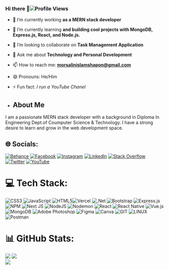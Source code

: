 ### Hi there 👋![Profile Views](https://komarev.com/ghpvc/?username=MorsalinIslamShapon&color=blue&label=Profile+Views)

- 🔭 I’m currently working **as a MERN stack developer**
- 🌱 I’m currently learning **and building cool projects with MongoDB, Express.js, React, and Node.js.**
- 👯 I’m looking to collaborate on **Task Management Application**
- 💬 Ask me about **Technology and Personal Development**
- 📫 How to reach me: **morsalinislamshapon@gmail.com**
- 😄 Pronouns: He/Him
- ⚡ Fun fact: *I run a YouTube Chanel*

- ## About Me
I am a passionate MERN stack developer with a background in Diploma In Engineering Dept.of Coumputer Science & Technology. I have a strong desire to learn and grow in the web development space.


## 🌐 Socials:
[![Behance](https://img.shields.io/badge/Behance-1769ff?logo=behance&logoColor=white)](https://behance.net/https://www.behance.net/mrslslm) [![Facebook](https://img.shields.io/badge/Facebook-%231877F2.svg?logo=Facebook&logoColor=white)](https://facebook.com/https://www.facebook.com/morsa.lin.75054/) [![Instagram](https://img.shields.io/badge/Instagram-%23E4405F.svg?logo=Instagram&logoColor=white)](https://instagram.com/https://www.instagram.com/morsalinislamshapon/) [![LinkedIn](https://img.shields.io/badge/LinkedIn-%230077B5.svg?logo=linkedin&logoColor=white)](https://linkedin.com/in/https://www.linkedin.com/in/morsalinislamshapon/) [![Stack Overflow](https://img.shields.io/badge/-Stackoverflow-FE7A16?logo=stack-overflow&logoColor=white)](https://stackoverflow.com/users/https://stackoverflow.com/users/22736799/morsallinislamshapon) [![Twitter](https://img.shields.io/badge/Twitter-%231DA1F2.svg?logo=Twitter&logoColor=white)](https://twitter.com/https://twitter.com/morsalinislam27) [![YouTube](https://img.shields.io/badge/YouTube-%23FF0000.svg?logo=YouTube&logoColor=white)](https://youtube.com/@https://youtube.com/@LearnwithMorsalin271?si=r_F7SmsH_9Iz3wSq) 

# 💻 Tech Stack:
![CSS3](https://img.shields.io/badge/css3-%231572B6.svg?style=for-the-badge&logo=css3&logoColor=white) ![JavaScript](https://img.shields.io/badge/javascript-%23323330.svg?style=for-the-badge&logo=javascript&logoColor=%23F7DF1E) ![HTML5](https://img.shields.io/badge/html5-%23E34F26.svg?style=for-the-badge&logo=html5&logoColor=white)![Vercel](https://img.shields.io/badge/vercel-%23000000.svg?style=for-the-badge&logo=vercel&logoColor=white) ![.Net](https://img.shields.io/badge/.NET-5C2D91?style=for-the-badge&logo=.net&logoColor=white) ![Bootstrap](https://img.shields.io/badge/bootstrap-%238511FA.svg?style=for-the-badge&logo=bootstrap&logoColor=white) ![Express.js](https://img.shields.io/badge/express.js-%23404d59.svg?style=for-the-badge&logo=express&logoColor=%2361DAFB)![NPM](https://img.shields.io/badge/NPM-%23CB3837.svg?style=for-the-badge&logo=npm&logoColor=white) ![Next JS](https://img.shields.io/badge/Next-black?style=for-the-badge&logo=next.js&logoColor=white) ![NodeJS](https://img.shields.io/badge/node.js-6DA55F?style=for-the-badge&logo=node.js&logoColor=white) ![Nodemon](https://img.shields.io/badge/NODEMON-%23323330.svg?style=for-the-badge&logo=nodemon&logoColor=%BBDEAD) ![React](https://img.shields.io/badge/react-%2320232a.svg?style=for-the-badge&logo=react&logoColor=%2361DAFB) ![React Native](https://img.shields.io/badge/react_native-%2320232a.svg?style=for-the-badge&logo=react&logoColor=%2361DAFB) ![Vue.js](https://img.shields.io/badge/vue.js-%2335495e.svg?style=for-the-badge&logo=vuedotjs&logoColor=%234FC08D) ![MongoDB](https://img.shields.io/badge/MongoDB-%234ea94b.svg?style=for-the-badge&logo=mongodb&logoColor=white) ![Adobe Photoshop](https://img.shields.io/badge/adobe%20photoshop-%2331A8FF.svg?style=for-the-badge&logo=adobe%20photoshop&logoColor=white) ![Figma](https://img.shields.io/badge/figma-%23F24E1E.svg?style=for-the-badge&logo=figma&logoColor=white) ![Canva](https://img.shields.io/badge/Canva-%2300C4CC.svg?style=for-the-badge&logo=Canva&logoColor=white) ![GIT](https://img.shields.io/badge/Git-fc6d26?style=for-the-badge&logo=git&logoColor=white) ![LINUX](https://img.shields.io/badge/Linux-FCC624?style=for-the-badge&logo=linux&logoColor=black) ![Postman](https://img.shields.io/badge/Postman-FF6C37?style=for-the-badge&logo=postman&logoColor=white)

# 📊 GitHub Stats:
![](https://github-readme-stats.vercel.app/api?username=MorsalinIslamShapon&theme=dark&hide_border=false&include_all_commits=false&count_private=false)
![](https://github-readme-streak-stats.herokuapp.com/?user=MorsalinIslamShapon&theme=dark&hide_border=false)<br/>
![](https://github-readme-stats.vercel.app/api/top-langs/?username=MorsalinIslamShapon&theme=dark&hide_border=false&include_all_commits=false&count_private=false&layout=compact)
